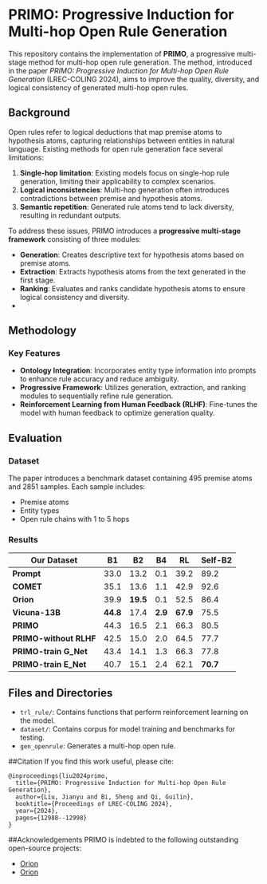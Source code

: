 # PRIMO: Progressive Induction for Multi-hop Open Rule Generation

This repository contains the implementation of **PRIMO**, a progressive multi-stage method for multi-hop open rule generation. The method, introduced in the paper *PRIMO: Progressive Induction for Multi-hop Open Rule Generation* (LREC-COLING 2024), aims to improve the quality, diversity, and logical consistency of generated multi-hop open rules.

## Background

Open rules refer to logical deductions that map premise atoms to hypothesis atoms, capturing relationships between entities in natural language. Existing methods for open rule generation face several limitations:
1. **Single-hop limitation**: Existing models focus on single-hop rule generation, limiting their applicability to complex scenarios.
2. **Logical inconsistencies**: Multi-hop generation often introduces contradictions between premise and hypothesis atoms.
3. **Semantic repetition**: Generated rule atoms tend to lack diversity, resulting in redundant outputs.

To address these issues, PRIMO introduces a **progressive multi-stage framework** consisting of three modules:
- **Generation**: Creates descriptive text for hypothesis atoms based on premise atoms.
- **Extraction**: Extracts hypothesis atoms from the text generated in the first stage.
- **Ranking**: Evaluates and ranks candidate hypothesis atoms to ensure logical consistency and diversity.
- 
## Methodology

### Key Features
- **Ontology Integration**: Incorporates entity type information into prompts to enhance rule accuracy and reduce ambiguity.
- **Progressive Framework**: Utilizes generation, extraction, and ranking modules to sequentially refine rule generation.
- **Reinforcement Learning from Human Feedback (RLHF)**: Fine-tunes the model with human feedback to optimize generation quality.

## Evaluation

### Dataset
The paper introduces a benchmark dataset containing 495 premise atoms and 2851 samples. Each sample includes:
- Premise atoms
- Entity types
- Open rule chains with 1 to 5 hops

### Results
| Our Dataset             | B1   | B2   | B4   | RL   | Self-B2 |
|-------------------------|------|------|------|------|---------|
| **Prompt**              | 33.0 | 13.2 | 0.1  | 39.2 | 89.2    |
| **COMET**               | 35.1 | 13.6 | 1.1  | 42.9 | 92.6    |
| **Orion**               | 39.9 | **19.5** | 0.1  | 52.5 | 86.4    |
| **Vicuna-13B**          | **44.8** | 17.4 | **2.9** | **67.9** | 75.5    |
| **PRIMO**               | 44.3 | 16.5 | 2.1  | 66.3 | 80.5    |
| **PRIMO-without RLHF**  | 42.5 | 15.0 | 2.0  | 64.5 | 77.7    |
| **PRIMO-train G_Net**   | 43.4 | 14.1 | 1.3  | 66.3 | 77.8    |
| **PRIMO-train E_Net**   | 40.7 | 15.1 | 2.4  | 62.1 | **70.7** |

## Files and Directories
* `trl_rule/`: Contains functions that perform reinforcement learning on the model.
* `dataset/`: Contains corpus for model training and benchmarks for testing.
* `gen_openrule`: Generates a multi-hop open rule. 


##Citation
If you find this work useful, please cite:
```
@inproceedings{liu2024primo,
  title={PRIMO: Progressive Induction for Multi-hop Open Rule Generation},
  author={Liu, Jianyu and Bi, Sheng and Qi, Guilin},
  booktitle={Proceedings of LREC-COLING 2024},
  year={2024},
  pages={12988--12998}
}
```

##Acknowledgements
PRIMO is indebted to the following outstanding open-source projects:
- [Orion](https://github.com/chenxran/Orion)
- [Orion](https://github.com/HarderThenHarder/transformers_tasks/tree/main/RLHF)



